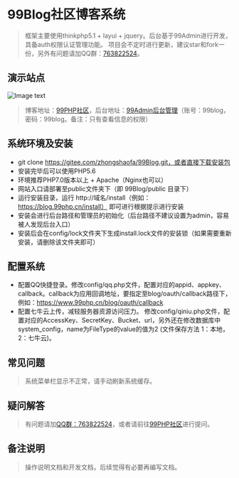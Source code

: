 99Blog社区博客系统
===============
> 框架主要使用thinkphp5.1 + layui + jquery。后台基于99Admin进行开发，具备auth权限认证管理功能。
> 项目会不定时进行更新，建议star和fork一份，另外有问题请加QQ群：[763822524](https://jq.qq.com/?_wv=1027&k=5IHJawE)。

## 演示站点
![Image text](http://demo.99php.cn/static/image/admin/1111.png)
> 博客地址：[99PHP社区](https://blog.99php.cn)，后台地址：[99Admin后台管理](http://demo.99php.cn/admindemo.php)（账号：99blog，密码：99blog。备注：只有查看信息的权限）

## 系统环境及安装
 + git clone https://gitee.com/zhongshaofa/99Blog.git，或者直接下载安装包
 + 安装完毕后可以使用PHP5.6
 + 环境推荐PHP7.0版本以上 + Apache（Nginx也可以）
 + 网站入口请部署至public文件夹下（即 99Blog/public 目录下）
 + 运行安装目录，运行 http://域名/install（例如：https://blog.99php.cn/install） 即可进行根据提示进行安装
 + 安装会进行后台路径和管理员的初始化（后台路径不建议设置为admin，容易被人发现后台入口）
 + 安装后会在config/lock文件夹下生成install.lock文件的安装锁（如果需要重新安装，请删除该文件夹即可）

## 配置系统
+ 配置QQ快捷登录。修改config/qq.php文件，配置对应的appid、appkey、callback。callback为应用回调地址，要指定至blog/oauth/callback路径下，例如：https://www.99php.cn/blog/oauth/callback
+ 配置七牛云上传，减轻服务器资源访问压力。
修改config/qiniu.php文件，配置对应的AccessKey、SecretKey、Bucket、url，另外还在修改数据库中system_config，name为FileType的value的值为2 (文件保存方法 1：本地，2：七牛云)。

## 常见问题
> 系统菜单栏显示不正常，请手动刷新系统缓存。

## 疑问解答
> 有问题请加[QQ群：763822524](https://jq.qq.com/?_wv=1027&k=5IHJawE)，或者请前往[99PHP社区](https://blog.99php.cn)进行提问。

## 备注说明
> 操作说明文档和开发文档，后续觉得有必要再编写文档。